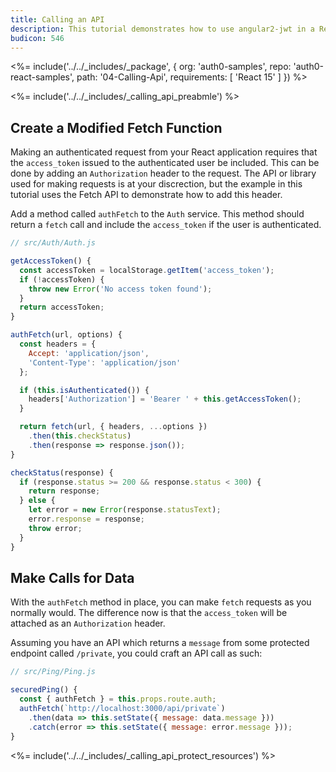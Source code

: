 ```yaml
---
title: Calling an API
description: This tutorial demonstrates how to use angular2-jwt in a React application to make authenticated API calls
budicon: 546
---
```


<%= include('../../_includes/_package', {
  org: 'auth0-samples',
  repo: 'auth0-react-samples',
  path: '04-Calling-Api',
  requirements: [
    'React 15'
  ]
}) %>

<%= include('../../_includes/_calling_api_preabmle') %>

## Create a Modified Fetch Function

Making an authenticated request from your React application requires that the `access_token` issued to the authenticated user be included. This can be done by adding an `Authorization` header to the request. The API or library used for making requests is at your discrection, but the example in this tutorial uses the Fetch API to demonstrate how to add this header.

Add a method called `authFetch` to the `Auth` service. This method should return a `fetch` call and include the `access_token` if the user is authenticated.

```js
// src/Auth/Auth.js

getAccessToken() {
  const accessToken = localStorage.getItem('access_token');
  if (!accessToken) {
    throw new Error('No access token found');
  }
  return accessToken;
}

authFetch(url, options) {
  const headers = {
    Accept: 'application/json',
    'Content-Type': 'application/json'
  };

  if (this.isAuthenticated()) {
    headers['Authorization'] = 'Bearer ' + this.getAccessToken();
  }

  return fetch(url, { headers, ...options })
    .then(this.checkStatus)
    .then(response => response.json());
}

checkStatus(response) {
  if (response.status >= 200 && response.status < 300) {
    return response;
  } else {
    let error = new Error(response.statusText);
    error.response = response;
    throw error;
  }
}
```

## Make Calls for Data

With the `authFetch` method in place, you can make `fetch` requests as you normally would. The difference now is that the `access_token` will be attached as an `Authorization` header.

Assuming you have an API which returns a `message` from some protected endpoint called `/private`, you could craft an API call as such:

```js
// src/Ping/Ping.js

securedPing() {
  const { authFetch } = this.props.route.auth;
  authFetch(`http://localhost:3000/api/private`)
    .then(data => this.setState({ message: data.message }))
    .catch(error => this.setState({ message: error.message }));
}
```

<%= include('../../_includes/_calling_api_protect_resources') %>